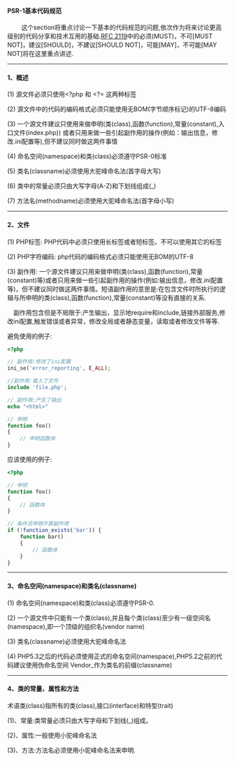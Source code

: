 #### PSR-1基本代码规范

&emsp;&emsp; 这个section将重点讨论一下基本的代码规范的问题,依次作为将来讨论更高级别的代码分享和技术互用的基础.[RFC 2119](http://www.ietf.org/rfc/rfc2119.txt)中的必须(MUST)，不可[MUST NOT]，建议[SHOULD]，不建议[SHOULD NOT]，可能[MAY]，不可能[MAY NOT]将在这里重点讲述.

-------

#### 1、概述

(1) 源文件必须只使用<?php 和 <?= 这两种标签

(2) 源文件中的代码的编码格式必须只能使用无BOM(字节顺序标记)的UTF-8编码

(3) 一个源文件建议只使用来做申明(类(class),函数(function),常量(constant),入口文件(index.php)) 或者只用来做一些引起副作用的操作(例如：输出信息，修改.ini配置等),但不建议同时做这两件事情 

(4) 命名空间(namespace)和类(class)必须遵守PSR-0标准

(5) 类名(classname)必须使用大驼峰命名法(首字母大写)

(6) 类中的常量必须只由大写字母(A-Z)和下划线组成(_)

(7) 方法名(methodname)必须使用大驼峰命名法(首字母小写)

-------

#### 2、文件

(1) PHP标签: PHP代码中必须只使用长标签<?php ?>或者短标签<?= ?>。不可以使用其它的标签

(2) PHP字符编码: php代码的编码格式必须只能使用无BOM的UTF-8

(3) 副作用: 一个源文件建议只用来做申明(类(class),函数(function),常量(constant)等)或者只用来做一些引起副作用的操作(例如:输出信息，修改.ini配置等)，但不建议同时做这两件事情。短语副作用的意思是:在包含文件时所执行的逻辑与所申明的类(class),函数(function),常量(constant)等没有直接的关系.

&emsp;副作用包含但是不局限于:产生输出，显示地require和include,链接外部服务,修改ini配置,触发错误或者异常，修改全局或者静态变量，读取或者修改文件等等.

避免使用的例子:
```php
<?php

// 副作用:修改了ini配置
ini_se('error_reporting', E_ALL);

//副作用:载入了文件
include 'file.php';

// 副作用:产生了输出
echo "<html>"

// 申明
function foo()
{
    // 申明函数体
}
```


应该使用的例子:

```php
<?php

// 申明
function foo()
{
    // 函数体
}

// 条件式申明不算副作用
if (!function_exists('bar')) {
    function bar()
    {
        // 函数体
    }
}
```

-------

#### 3、命名空间(namespace)和类名(classname)

(1) 命名空间(namespace)和类(class)必须遵守PSR-0.

(2) 一个源文件中只能有一个类(class),并且每个类(class)至少有一级空间名(namespace),即一个顶级的组织名(vendor name)

(3) 类名(classname)必须使用大驼峰命名法

(4) PHP5.3之后的代码必须使用正式的命名空间(namespace),PHP5.2之前的代码建议使用伪命名空间 Vendor_作为类名的前缀(classname)

-------

#### 4、类的常量、属性和方法

术语类(class)指所有的类(class),接口(interface)和特型(trait)

(1)、常量:类常量必须只由大写字母和下划线(_)组成。

(2)、属性:一般使用小驼峰命名法

(3)、方法:方法名必须使用小驼峰命名法来申明.
